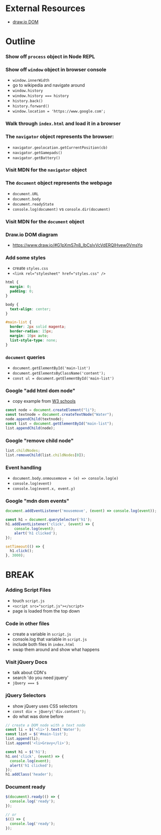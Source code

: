 # External Resources

- [draw.io DOM](https://www.draw.io/#G1pXmS7n8_IbCslvVcVdERQlHvew0VmsYq)

# Outline

### Show off `process` object in Node REPL

### Show off `window` object in browser console
* `window.innerWidth`
* go to wikipedia and navigate around
* `window.history`
* `window.history === history`
* `history.back()`
* `history.forward()`
* `window.location = 'https://www.google.com';`

### Walk through `index.html` and load it in a browser

### The `navigator` object represents the browser:
* `navigator.geolocation.getCurrentPosition(cb)`
* `navigator.getGamepads()`
* `navigator.getBattery()`

### Visit MDN for the `navigator` object

### The `document` object represents the webpage
* `document.URL`
* `document.body`
* `document.readyState`
* `console.log(document)` vs `console.dir(document)`

### Visit MDN for the `document` object

### Draw.io DOM diagram
* https://www.draw.io/#G1pXmS7n8_IbCslvVcVdERQlHvew0VmsYq

### Add some styles
* create `styles.css`
* `<link rel="stylesheet" href="styles.css" />`

```css
html {
  margin: 0;
  padding: 0;
}

body {
  text-align: center;
}

#main-list {
  border: 2px solid magenta;
  border-radius: 15px;
  margin: 10px auto;
  list-style-type: none;
}
```

### `document` queries
* `document.getElementById('main-list')`
* `document.getElementsByClassName('content');`
* `const ul = document.getElementById('main-list')`

### Google "add html dom node"
* copy example from [W3 schools](https://www.w3schools.com/jsref/met_node_appendchild.asp)

```js
const node = document.createElement("li");
const textnode = document.createTextNode("Water");
node.appendChild(textnode);
const list = document.getElementById("main-list");
list.appendChild(node);
```

### Google "remove child node"

```js
list.childNodes;
list.removeChild(list.childNodes[0]);
```

### Event handling
* `document.body.onmousemove = (e) => console.log(e)`
* `console.log(event)`
* `console.log(event.x, event.y)`

### Google "mdn dom events"

```js
document.addEventListener('mousemove', (event) => console.log(event));

const h1 = document.querySelector('h1');
h1.addEventListener('click', (event) => {
	console.log(event);
	alert('h1 clicked');
});

setTimeout(() => {
  h1.click();
}, 3000);
```

# BREAK

### Adding Script Files
* touch `script.js`
* `<script src="script.js"></script>`
* page is loaded from the top down

### Code in other files
* create a variable in `script.js`
* console.log that variable in `script.js`
* include both files in `index.html`
* swap them around and show what happens

### Visit jQuery Docs
* talk about CDN's
* search 'do you need jquery'
* `jQuery === $`

### jQuery Selectors
* show jQuery uses CSS selectors
* `const div = jQuery('div.content');`
* do what was done before

```js
// create a DOM node with a text node
const li = $('<li>').text('Water');
const list = $('#main-list');
list.append(li);
list.append('<li>Gravy</li>');

const h1 = $('h1');
h1.on('click', (event) => {
  console.log(event);
  alert('h1 clicked');
});
h1.addClass('header');
```

### Document ready

```js
$(document).ready(() => {
  console.log('ready');
});

// or
$(() => {
  console.log('ready');
});
```
